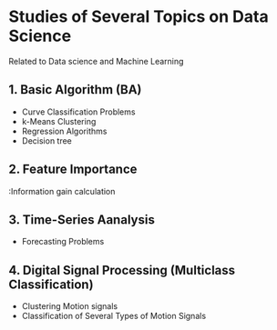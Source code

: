 # Studies of Several Topics on Data Science
Related to Data science and Machine Learning

## 1. Basic Algorithm (BA)  
   * Curve Classification Problems
   * k-Means Clustering
   * Regression Algorithms 
   * Decision tree 

## 2. Feature Importance 
   :Information gain calculation

## 3. Time-Series Aanalysis 
   * Forecasting Problems   

## 4. Digital Signal Processing (Multiclass Classification) 
   * Clustering Motion signals 
   * Classification of Several Types of Motion Signals
